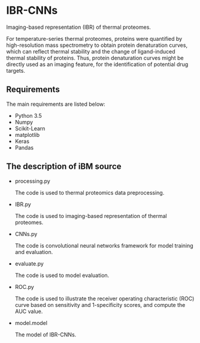# IBR-CNNs
Imaging-based representation (IBR) of thermal proteomes.

For temperature-series thermal proteomes, proteins were quantified by high-resolution mass spectrometry to obtain protein denaturation curves, which can reflect thermal stability and the change of ligand-induced thermal stability of proteins. Thus, protein denaturation curves might be directly used as an imaging feature, for the identification of potential drug targets. 

## Requirements

The main requirements are listed below:

* Python 3.5
* Numpy
* Scikit-Learn
* matplotlib
* Keras
* Pandas


## The description of iBM source

* processing.py

    The code is used to thermal proteomics data preprocessing.

* IBR.py

    The code is used to imaging-based representation of thermal proteomes.

* CNNs.py

    The code is convolutional neural networks framework for model training and evaluation.

* evaluate.py

    The code is used to model evaluation.

* ROC.py

    The code is used to illustrate the receiver operating characteristic (ROC) curve based on sensitivity and 1-specificity scores, and compute the AUC value.

* model.model 

    The model of IBR-CNNs.
